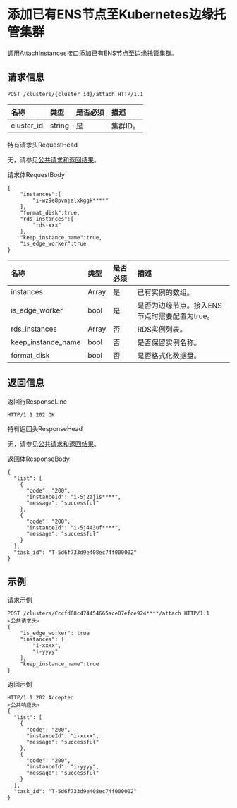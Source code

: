 # 添加已有ENS节点至Kubernetes边缘托管集群

调用AttachInstances接口添加已有ENS节点至边缘托管集群。

## 请求信息

```
POST /clusters/{cluster_id}/attach HTTP/1.1
```

|名称|类型|是否必须|描述|
|:-|:-|:---|:-|
|cluster\_id|string|是|集群ID。|

特有请求头RequestHead

无，请参见[公共请求和返回结果](/cn.zh-CN/API参考/公共请求和返回结果.md)。

请求体RequestBody

```
{
    "instances":[
        "i-wz9e8pvnjalxkggk****"
    ],
    "format_disk":true,
    "rds_instances":[
        "rds-xxx"
    ],
    "keep_instance_name":true,
    "is_edge_worker":true
}
```

|名称|类型|是否必须|描述|
|:-|:-|:---|:-|
|instances|Array|是|已有实例的数组。|
|is\_edge\_worker|bool|是|是否为边缘节点。接入ENS节点时需要配置为true。|
|rds\_instances|Array|否|RDS实例列表。|
|keep\_instance\_name|bool|否|是否保留实例名称。|
|format\_disk|bool|否|是否格式化数据盘。|

## 返回信息

返回行ResponseLine

```
HTTP/1.1 202 OK
```

特有返回头ResponseHead

无，请参见[公共请求和返回结果](/cn.zh-CN/API参考/公共请求和返回结果.md)。

返回体ResponseBody

```
{
  "list": [
    {
      "code": "200",
      "instanceId": "i-5j2zjis****",
      "message": "successful"
    },
    {
      "code": "200",
      "instanceId": "i-5j443uf****",
      "message": "successful"
    }
  ],
  "task_id": "T-5d6f733d9e408ec74f000002"
}
```

## 示例

请求示例

```
POST /clusters/Cccfd68c474454665ace07efce924****/attach HTTP/1.1
<公共请求头>
{
    "is_edge_worker": true
    "instances": [
        "i-xxxx",
        "i-yyyy"
    ],
    "keep_instance_name":true
}
```

返回示例

```
HTTP/1.1 202 Accepted
<公共响应头>
{
  "list": [
    {
      "code": "200",
      "instanceId": "i-xxxx",
      "message": "successful"
    },
    {
      "code": "200",
      "instanceId": "i-yyyy",
      "message": "successful"
    }
  ],
  "task_id": "T-5d6f733d9e408ec74f000002"
}
```

